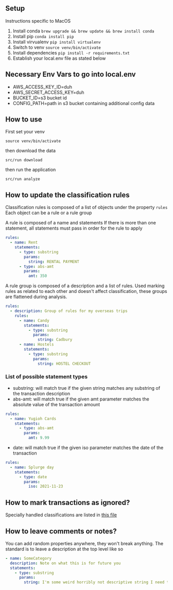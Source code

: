 ## Setup

Instructions specific to MacOS

1. Install conda `brew upgrade && brew update && brew install conda`
2. Install pip `conda install pip`
3. Install virvualenv `pip install virtualenv`
4. Switch to venv `source venv/bin/activate`
5. Install dependencies `pip install -r requirements.txt`
6. Establish your local.env file as stated below

## Necessary Env Vars to go into local.env

- AWS_ACCESS_KEY_ID=duh
- AWS_SECRET_ACCESS_KEY=duh
- BUCKET_ID=s3 bucket id
- CONFIG_PATH=path in s3 bucket containing additional config data

## How to use

First set your venv

`source venv/bin/activate`

then download the data

`src/run download`

then run the application

`src/run analyze`

## How to update the classification rules

Classification rules is composed of a list of objects under the property `rules`
Each object can be a rule or a rule group

A rule is composed of a name and statements
If there is more than one statement, all statements must pass in order for the rule to apply

```yaml
rules:
  - name: Rent
    statements:
      - type: substring
        params:
          string: RENTAL PAYMENT
      - type: abs-amt
        params:
          amt: 350
```

A rule group is composed of a description and a list of rules. Used marking rules as related to each other and doesn't affect classification, these groups are flattened during analysis.

```yaml
rules:
  - description: Group of rules for my overseas trips
    rules:
      - name: Candy
        statements:
          - type: substring
            params:
              string: Cadbury
      - name: Hostels
        statements:
          - type: substring
            params:
              string: HOSTEL CHECKOUT
```

### List of possible statement types

- substring: will match true if the given string matches any substring of the transaction description
- abs-amt: will match true if the given amt parameter matches the absolute value of the transaction amount

```yaml
rules:
  - name: Yugioh Cards
    statements:
      - type: abs-amt
        params:
          amt: 9.99
```

- date: will match true if the given iso parameter matches the date of the transaction

```yaml
rules:
  - name: Splurge day
    statements:
      - type: date
        params:
          iso: 2021-11-23
```

## How to mark transactions as ignored?

Specially handled classifications are listed in [this file](src/compile.py)

## How to leave comments or notes?

You can add random properties anywhere, they won't break anything. The standard is to leave a description at the top level like so

```yaml
- name: SomeCategory
  description: Note on what this is for future you
  statements:
    - type: substring
      params:
        string: I'm some weird horribly not descriptive string I need to match
```
